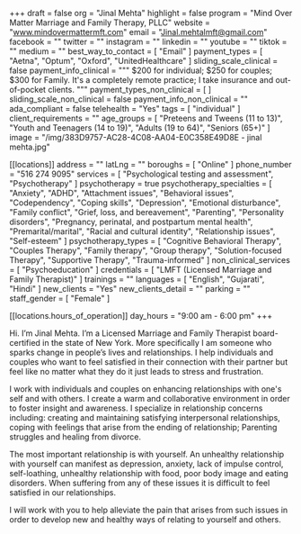 +++
draft = false
org = "Jinal Mehta"
highlight = false
program = "Mind Over Matter Marriage and Family Therapy, PLLC"
website = "www.mindovermattermft.com"
email = "Jinal.mehtalmft@gmail.com"
facebook = ""
twitter = ""
instagram = ""
linkedin = ""
youtube = ""
tiktok = ""
medium = ""
best_way_to_contact = [ "Email" ]
payment_types = [ "Aetna", "Optum", "Oxford", "UnitedHealthcare" ]
sliding_scale_clinical = false
payment_info_clinical = """
$200 for individual; $250 for couples; $300 for Family.
It's a completely remote practice; I take insurance and out-of-pocket clients. """
payment_types_non_clinical = [ ]
sliding_scale_non_clinical = false
payment_info_non_clinical = ""
ada_compliant = false
telehealth = "Yes"
tags = [ "individual" ]
client_requirements = ""
age_groups = [
  "Preteens and Tweens (11 to 13)",
  "Youth and Teenagers (14 to 19)",
  "Adults (19 to 64)",
  "Seniors (65+)"
]
image = "/img/383D9757-AC28-4C08-AA04-E0C358E49D8E - jinal mehta.jpg"

[[locations]]
address = ""
latLng = ""
boroughs = [ "Online" ]
phone_number = "516 274 9095"
services = [ "Psychological testing and assessment", "Psychotherapy" ]
psychotherapy = true
psychotherapy_specialties = [
  "Anxiety",
  "ADHD",
  "Attachment issues",
  "Behavioral issues",
  "Codependency",
  "Coping skills",
  "Depression",
  "Emotional disturbance",
  "Family conflict",
  "Grief, loss, and bereavement",
  "Parenting",
  "Personality disorders",
  "Pregnancy, perinatal, and postpartum mental health",
  "Premarital/marital",
  "Racial and cultural identity",
  "Relationship issues",
  "Self-esteem"
]
psychotherapy_types = [
  "Cognitive Behavioral Therapy",
  "Couples Therapy",
  "Family therapy",
  "Group therapy",
  "Solution-focused Therapy",
  "Supportive Therapy",
  "Trauma-informed"
]
non_clinical_services = [ "Psychoeducation" ]
credentials = [ "LMFT (Licensed Marriage and Family Therapist)" ]
trainings = ""
languages = [ "English", "Gujarati", "Hindi" ]
new_clients = "Yes"
new_clients_detail = ""
parking = ""
staff_gender = [ "Female" ]

  [[locations.hours_of_operation]]
  day_hours = "9:00 am - 6:00 pm"
+++

Hi. I’m Jinal Mehta. I’m a Licensed Marriage and Family Therapist board-certified in the state of New York. More specifically I am someone who sparks change in people’s lives and relationships. I help individuals and couples who want to feel satisfied in their connection with their partner but feel like no matter what they do it just leads to stress and frustration.

I work with individuals and couples on enhancing relationships with one's self and with others. I create a warm and collaborative environment in order to foster insight and awareness. I specialize in relationship concerns including: creating and maintaining satisfying interpersonal relationships, coping with feelings that arise from the ending of relationship; Parenting struggles and healing from divorce.

The most important relationship is with yourself. An unhealthy relationship with yourself can manifest as depression, anxiety, lack of impulse control, self-loathing, unhealthy relationship with food, poor body image and eating disorders. When suffering from any of these issues it is difficult to feel satisfied in our relationships.

I will work with you to help alleviate the pain that arises from such issues in order to develop new and healthy ways of relating to yourself and others.
